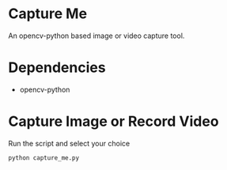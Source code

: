 # Capture Me
An opencv-python based image or video capture tool.

# Dependencies 
* opencv-python

# Capture Image or Record Video

Run the script and select your choice
```
python capture_me.py

```
